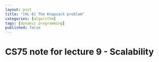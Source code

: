 ```yaml
---
layout: post
title: "[HL-6] The Knapsack problem"
categories: [algorithm]
tags: [dynamic programming]
published: false
---
```


CS75 note for lecture 9 - Scalability
===




